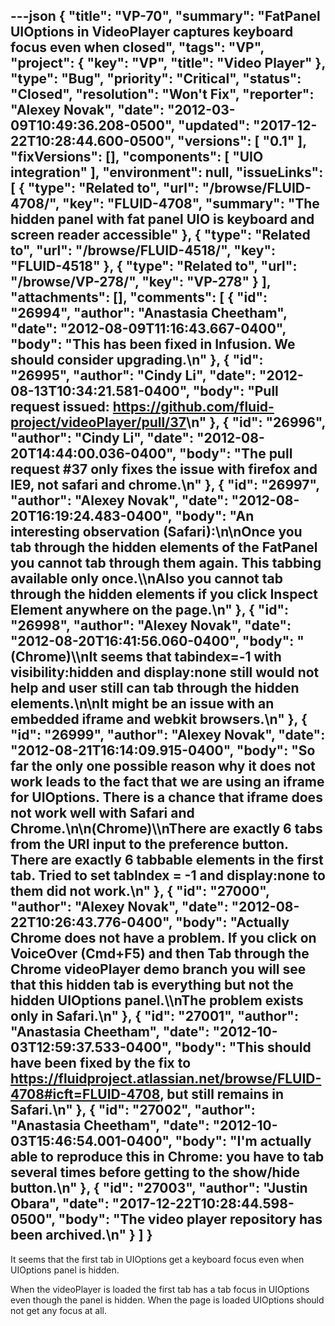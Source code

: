 ---json
{
  "title": "VP-70",
  "summary": "FatPanel UIOptions in VideoPlayer captures keyboard focus even when closed",
  "tags": "VP",
  "project": {
    "key": "VP",
    "title": "Video Player"
  },
  "type": "Bug",
  "priority": "Critical",
  "status": "Closed",
  "resolution": "Won't Fix",
  "reporter": "Alexey Novak",
  "date": "2012-03-09T10:49:36.208-0500",
  "updated": "2017-12-22T10:28:44.600-0500",
  "versions": [
    "0.1"
  ],
  "fixVersions": [],
  "components": [
    "UIO integration"
  ],
  "environment": null,
  "issueLinks": [
    {
      "type": "Related to",
      "url": "/browse/FLUID-4708/",
      "key": "FLUID-4708",
      "summary": "The hidden panel with fat panel UIO is keyboard and screen reader accessible"
    },
    {
      "type": "Related to",
      "url": "/browse/FLUID-4518/",
      "key": "FLUID-4518"
    },
    {
      "type": "Related to",
      "url": "/browse/VP-278/",
      "key": "VP-278"
    }
  ],
  "attachments": [],
  "comments": [
    {
      "id": "26994",
      "author": "Anastasia Cheetham",
      "date": "2012-08-09T11:16:43.667-0400",
      "body": "This has been fixed in Infusion. We should consider upgrading.\n"
    },
    {
      "id": "26995",
      "author": "Cindy Li",
      "date": "2012-08-13T10:34:21.581-0400",
      "body": "Pull request issued: <https://github.com/fluid-project/videoPlayer/pull/37>\n"
    },
    {
      "id": "26996",
      "author": "Cindy Li",
      "date": "2012-08-20T14:44:00.036-0400",
      "body": "The pull request #37 only fixes the issue with firefox and IE9, not safari and chrome.\n"
    },
    {
      "id": "26997",
      "author": "Alexey Novak",
      "date": "2012-08-20T16:19:24.483-0400",
      "body": "An interesting observation (Safari):\n\nOnce you tab through the hidden elements of the FatPanel you cannot tab through them again. This tabbing available only once.\\\nAlso you cannot tab through the hidden elements if you click Inspect Element anywhere on the page.\n"
    },
    {
      "id": "26998",
      "author": "Alexey Novak",
      "date": "2012-08-20T16:41:56.060-0400",
      "body": "(Chrome)\\\nIt seems that tabindex=-1 with visibility:hidden and display:none still would not help and user still can tab through the hidden elements.\n\nIt might be an issue with an embedded iframe and webkit browsers.\n"
    },
    {
      "id": "26999",
      "author": "Alexey Novak",
      "date": "2012-08-21T16:14:09.915-0400",
      "body": "So far the only one possible reason why it does not work leads to the fact that we are using an iframe for UIOptions. There is a chance that iframe does not work well with Safari and Chrome.\n\n(Chrome)\\\nThere are exactly 6 tabs from the URI input to the preference button. There are exactly 6 tabbable elements in the first tab. Tried to set tabIndex = -1 and display:none to them did not work.\n"
    },
    {
      "id": "27000",
      "author": "Alexey Novak",
      "date": "2012-08-22T10:26:43.776-0400",
      "body": "Actually Chrome does not have a problem. If you click on VoiceOver (Cmd+F5) and then Tab through the Chrome videoPlayer demo branch you will see that this hidden tab is everything but not the hidden UIOptions panel.\\\nThe problem exists only in Safari.\n"
    },
    {
      "id": "27001",
      "author": "Anastasia Cheetham",
      "date": "2012-10-03T12:59:37.533-0400",
      "body": "This should have been fixed by the fix to <https://fluidproject.atlassian.net/browse/FLUID-4708#icft=FLUID-4708>, but still remains in Safari.\n"
    },
    {
      "id": "27002",
      "author": "Anastasia Cheetham",
      "date": "2012-10-03T15:46:54.001-0400",
      "body": "I'm actually able to reproduce this in Chrome: you have to tab several times before getting to the show/hide button.\n"
    },
    {
      "id": "27003",
      "author": "Justin Obara",
      "date": "2017-12-22T10:28:44.598-0500",
      "body": "The video player repository has been archived.\n"
    }
  ]
}
---
It seems that the first tab in UIOptions get a keyboard focus even when UIOptions panel is hidden.

When the videoPlayer is loaded the first tab has a tab focus in UIOptions even though the panel is hidden. When the page is loaded UIOptions should not get any focus at all.

        